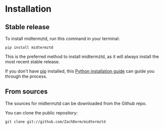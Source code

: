 # Installation

## Stable release

To install midtermztd, run this command in your terminal:

```
pip install midtermztd
```

This is the preferred method to install midtermztd, as it will always install the most recent stable release.

If you don't have [pip](https://pip.pypa.io) installed, this [Python installation guide](http://docs.python-guide.org/en/latest/starting/installation/) can guide you through the process.

## From sources

The sources for midtermztd can be downloaded from the Github repo.

You can clone the public repository:

```
git clone git://github.com/ZachDorm/midtermztd
```
